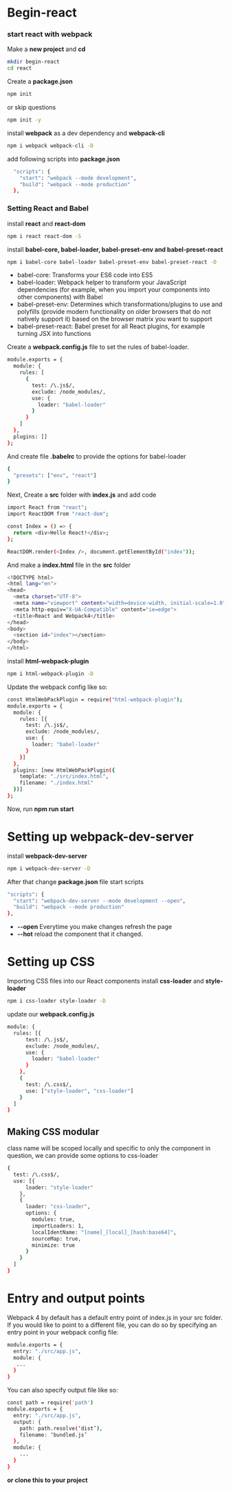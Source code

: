 # Begin-react

### start react with webpack

Make a **new project** and **cd**

```bash
mkdir begin-react
cd react
```

Create a **package.json**

```bash
npm init
```

or skip questions

```bash
npm init -y
```

install **webpack** as a dev dependency and **webpack-cli**

```bash
npm i webpack webpack-cli -D
```

add following scripts into **package.json**

```bash
  "scripts": {
    "start": "webpack --mode development",
    "build": "webpack --mode production"
  },
```

### Setting React and Babel

install **react** and **react-dom**

```bash
npm i react react-dom -S
```

install **babel-core, babel-loader, babel-preset-env and babel-preset-react**

```bash
npm i babel-core babel-loader babel-preset-env babel-preset-react -D
```

- babel-core: Transforms your ES6 code into ES5
- babel-loader: Webpack helper to transform your JavaScript dependencies (for example, when you import your components into other components) with Babel
- babel-preset-env: Determines which transformations/plugins to use and polyfills (provide modern functionality on older browsers that do not natively support it) based on the browser matrix you want to support
- babel-preset-react: Babel preset for all React plugins, for example turning JSX into functions

Create a **webpack.config.js** file to set the rules of babel-loader.

```bash
module.exports = {
  module: {
    rules: [
      {
        test: /\.js$/,
        exclude: /node_modules/,
        use: {
          loader: "babel-loader"
        }
      }
    ]
  },
  plugins: []
};
```

And create file **.babelrc** to provide the options for babel-loader

```bash
{
  "presets": ["env", "react"]
}
```

Next, Create a **src** folder with **index.js** and add code

```bash
import React from "react";
import ReactDOM from "react-dom";

const Index = () => {
  return <div>Hello React!</div>;
};

ReactDOM.render(<Index />, document.getElementById("index"));
```

And make a **index.html** file in the **src** folder

```bash
<!DOCTYPE html>
<html lang="en">
<head>
  <meta charset="UTF-8">
  <meta name="viewport" content="width=device-width, initial-scale=1.0">
  <meta http-equiv="X-UA-Compatible" content="ie=edge">
  <title>React and Webpack4</title>
</head>
<body>
  <section id="index"></section>
</body>
</html>
```

install **html-webpack-plugin**

```bash
npm i html-webpack-plugin -D
```

Update the webpack config like so:

```bash
const HtmlWebPackPlugin = require("html-webpack-plugin");
module.exports = {
  module: {
    rules: [{
      test: /\.js$/,
      exclude: /node_modules/,
      use: {
        loader: "babel-loader"
      }
    }]
  },
  plugins: [new HtmlWebPackPlugin({
    template: "./src/index.html",
    filename: "./index.html"
  })]
};
```

Now, run **npm run start**

# Setting up webpack-dev-server

install **webpack-dev-server**

```bash
npm i webpack-dev-server -D
```

After that change **package.json** file start scripts

```bash
"scripts": {
  "start": "webpack-dev-server --mode development --open",
  "build": "webpack --mode production"
},
```

- **--open** Everytime you make changes refresh the page
- **--hot** reload the component that it changed.

# Setting up CSS

Importing CSS files into our React components install **css-loader** and **style-loader**

```bash
npm i css-loader style-loader -D
```

update our **webpack.config.js**

```bash
module: {
  rules: [{
      test: /\.js$/,
      exclude: /node_modules/,
      use: {
        loader: "babel-loader"
      }
    },
    {
      test: /\.css$/,
      use: ["style-loader", "css-loader"]
    }
  ]
}
```

## Making CSS modular

class name will be scoped locally and specific to only the component in question, we can provide some options to css-loader

```bash
{
  test: /\.css$/,
  use: [{
      loader: "style-loader"
    },
    {
      loader: "css-loader",
      options: {
        modules: true,
        importLoaders: 1,
        localIdentName: "[name]_[local]_[hash:base64]",
        sourceMap: true,
        minimize: true
      }
    }
  ]
}
```
# Entry and output points
Webpack 4 by default has a default entry point of index.js in your src folder. If you would like to point to a different file, you can do so by specifying an entry point in your webpack config file:
```bash
module.exports = {
  entry: "./src/app.js",
  module: {
   ...
  }
}
```
You can also specify output file like so:
```bash
const path = require('path')
module.exports = {
  entry: "./src/app.js",
  output: {
    path: path.resolve(‘dist’),
    filename: ‘bundled.js’
  },
  module: {
    ...
  }
}
```

**or clone this to your project**